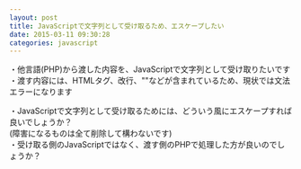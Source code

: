 ```yaml
---
layout: post
title: JavaScriptで文字列として受け取るため、エスケープしたい
date: 2015-03-11 09:30:28
categories: javascript
---
```

<!-- {% raw %} -->
<p>・他言語(PHP)から渡した内容を、JavaScriptで文字列として受け取りたいです<br>
・渡す内容には、HTMLタグ、改行、""などが含まれているため、現状では文法エラーになります</p>

<p>・JavaScriptで文字列として受け取るためには、どういう風にエスケープすれば良いでしょうか？<br>
(障害になるものは全て削除して構わないです)<br>
・受け取る側のJavaScriptではなく、渡す側のPHPで処理した方が良いのでしょうか？</p>
<!-- {% endraw %} -->
